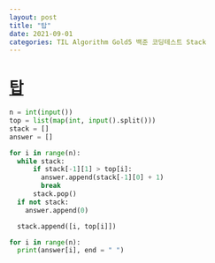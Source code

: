 ```yaml
---
layout: post
title: "탑"
date: 2021-09-01
categories: TIL Algorithm Gold5 백준 코딩테스트 Stack
---
```


# [탑](https://www.acmicpc.net/problem/2493)

```python
n = int(input())
top = list(map(int, input().split()))
stack = []
answer = []

for i in range(n):
  while stack:
      if stack[-1][1] > top[i]:
        answer.append(stack[-1][0] + 1)
        break
      stack.pop()
  if not stack:
    answer.append(0)

  stack.append([i, top[i]])

for i in range(n):
  print(answer[i], end = " ")
```
